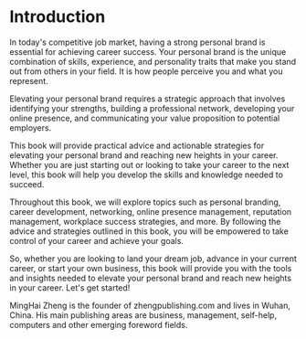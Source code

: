 # Introduction

In today's competitive job market, having a strong personal brand is essential for achieving career success. Your personal brand is the unique combination of skills, experience, and personality traits that make you stand out from others in your field. It is how people perceive you and what you represent.

Elevating your personal brand requires a strategic approach that involves identifying your strengths, building a professional network, developing your online presence, and communicating your value proposition to potential employers.

This book will provide practical advice and actionable strategies for elevating your personal brand and reaching new heights in your career. Whether you are just starting out or looking to take your career to the next level, this book will help you develop the skills and knowledge needed to succeed.

Throughout this book, we will explore topics such as personal branding, career development, networking, online presence management, reputation management, workplace success strategies, and more. By following the advice and strategies outlined in this book, you will be empowered to take control of your career and achieve your goals.

So, whether you are looking to land your dream job, advance in your current career, or start your own business, this book will provide you with the tools and insights needed to elevate your personal brand and reach new heights in your career. Let's get started!

MingHai Zheng is the founder of zhengpublishing.com and lives in Wuhan, China. His main publishing areas are business, management, self-help, computers and other emerging foreword fields.
